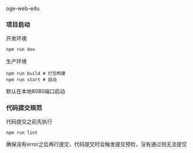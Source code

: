 oge-web-edu


### 项目启动
开发环境
```javascript
npm run dev
```

生产环境

```
npm run build # 打包构建
npm run start # 启动
```

默认在本地8080端口启动

### 代码提交规范

代码提交之前先执行

```
npm run lint
```

确保没有error之后再行提交，代码提交时会触发提交预检，没有通过则无法提交
